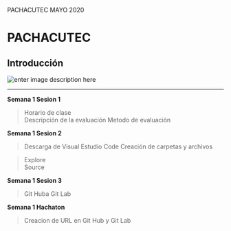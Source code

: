 PACHACUTEC MAYO 2020

# **PACHACUTEC**

##  **Introducción**

![enter image description here](https://api-blog-v6.prodequa.com/storage/blog/posts/software.jpeg)

----------
**Semana 1 Sesion 1**

> Horario de clase  
>  Descripción de la evaluación
> Metodo de evaluación

**Semana 1 Sesion 2**

> Descarga de Visual Estudio Code Creación de carpetas y archivos   

  > Explore    
  >  Source

**Semana 1 Sesion 3**

> Git Huba 
> Git Lab


**Semana 1 Hachaton**

> Creacion de URL en Git Hub y Git Lab
